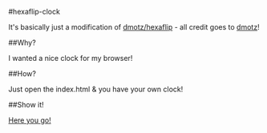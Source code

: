 #hexaflip-clock

It's basically just a modification of [dmotz/hexaflip](https://github.com/dmotz/hexaflip) - all credit goes to [dmotz](https://github.com/dmotz)!

##Why?

I wanted a nice clock for my browser!

##How?

Just open the index.html & you have your own clock!

##Show it!

[Here you go!](http://limenet.github.com/hexaflip-clock/demo)